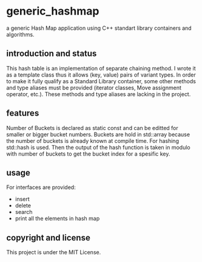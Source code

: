 # generic_hashmap
a generic Hash Map application using C++ standart library containers and algorithms.

## introduction and status
This hash table is an implementation of separate chaining method. I wrote it as a template class thus it allows (key, value) pairs of variant types. In order to make it fully qualify as a Standard Library container, some other methods and type aliases must be provided (iterator classes, Move assignment operator, etc.). These methods and type aliases are lacking in the project.

## features
Number of Buckets is declared as static const and can be editted for smaller or bigger bucket numbers. Buckets are hold in std::array because the number of buckets is already known at compile time. For hashing std::hash is used. Then the output of the hash function is taken in modulo with number of buckets to get the bucket index for a spesific key.

## usage
For interfaces are provided:
- insert
- delete
- search
- print all the elements in hash map

## copyright and license
This project is under the MIT License.
